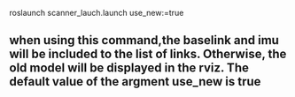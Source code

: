 roslaunch scanner_lauch.launch use_new:=true
## when using this command,the baselink and imu will be included to the list of links. Otherwise, the old model will be displayed in the rviz. The default value of the argment use_new is true
